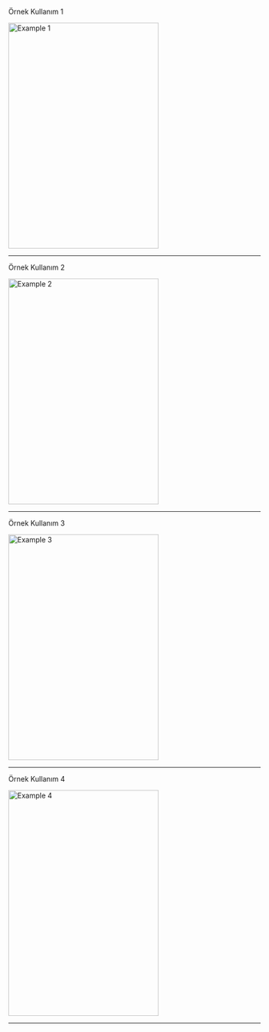 Örnek Kullanım 1

<img src="./images/örnek1.png" alt="Example 1" width="300" height="450">

-------------------------------------------------------------------------

Örnek Kullanım 2

<img src="./images/örnek2.png" alt="Example 2" width="300" height="450">

-------------------------------------------------------------------------

Örnek Kullanım 3

<img src="./images/örnek3.png" alt="Example 3" width="300" height="450">

-------------------------------------------------------------------------

Örnek Kullanım 4

<img src="./images/örnek4.png" alt="Example 4" width="300" height="450">

-------------------------------------------------------------------------